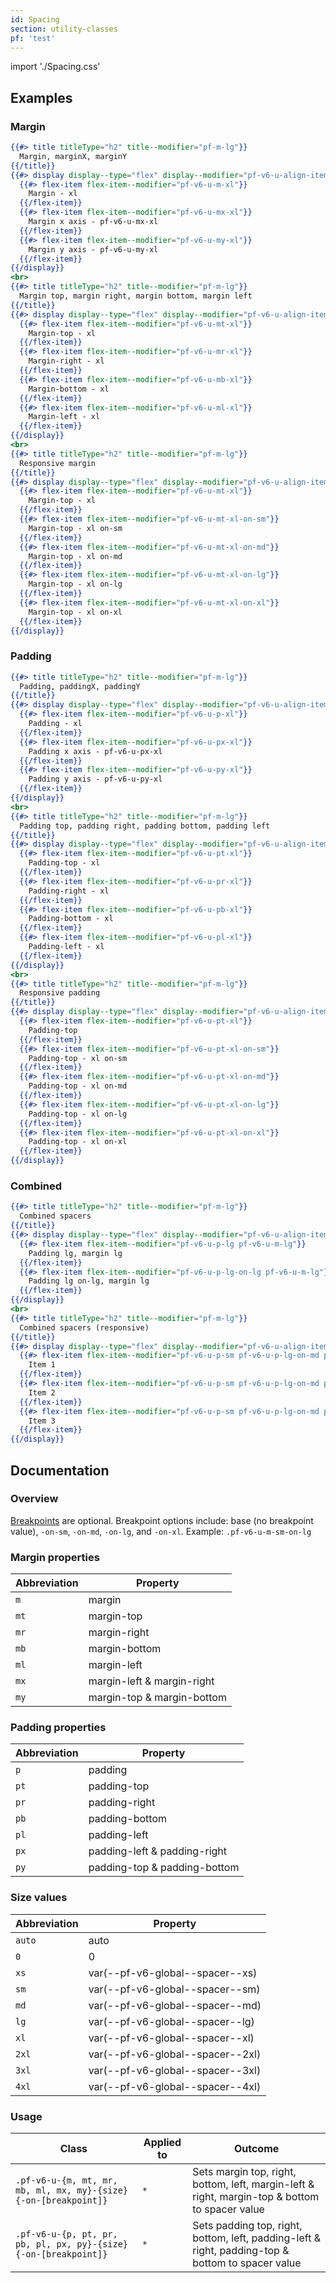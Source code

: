 ```yaml
---
id: Spacing
section: utility-classes
pf: 'test'
---
```

import './Spacing.css'

## Examples
<!-- {$pf} -->
### Margin
```hbs
{{#> title titleType="h2" title--modifier="pf-m-lg"}}
  Margin, marginX, marginY
{{/title}}
{{#> display display--type="flex" display--modifier="pf-v6-u-align-items-flex-start pf-v6-u-flex-wrap"}}
  {{#> flex-item flex-item--modifier="pf-v6-u-m-xl"}}
    Margin - xl
  {{/flex-item}}
  {{#> flex-item flex-item--modifier="pf-v6-u-mx-xl"}}
    Margin x axis - pf-v6-u-mx-xl
  {{/flex-item}}
  {{#> flex-item flex-item--modifier="pf-v6-u-my-xl"}}
    Margin y axis - pf-v6-u-my-xl
  {{/flex-item}}
{{/display}}
<br>
{{#> title titleType="h2" title--modifier="pf-m-lg"}}
  Margin top, margin right, margin bottom, margin left
{{/title}}
{{#> display display--type="flex" display--modifier="pf-v6-u-align-items-flex-start pf-v6-u-flex-wrap"}}
  {{#> flex-item flex-item--modifier="pf-v6-u-mt-xl"}}
    Margin-top - xl
  {{/flex-item}}
  {{#> flex-item flex-item--modifier="pf-v6-u-mr-xl"}}
    Margin-right - xl
  {{/flex-item}}
  {{#> flex-item flex-item--modifier="pf-v6-u-mb-xl"}}
    Margin-bottom - xl
  {{/flex-item}}
  {{#> flex-item flex-item--modifier="pf-v6-u-ml-xl"}}
    Margin-left - xl
  {{/flex-item}}
{{/display}}
<br>
{{#> title titleType="h2" title--modifier="pf-m-lg"}}
  Responsive margin
{{/title}}
{{#> display display--type="flex" display--modifier="pf-v6-u-align-items-flex-start pf-v6-u-flex-column pf-v6-u-flex-wrap"}}
  {{#> flex-item flex-item--modifier="pf-v6-u-mt-xl"}}
    Margin-top - xl
  {{/flex-item}}
  {{#> flex-item flex-item--modifier="pf-v6-u-mt-xl-on-sm"}}
    Margin-top - xl on-sm
  {{/flex-item}}
  {{#> flex-item flex-item--modifier="pf-v6-u-mt-xl-on-md"}}
    Margin-top - xl on-md
  {{/flex-item}}
  {{#> flex-item flex-item--modifier="pf-v6-u-mt-xl-on-lg"}}
    Margin-top - xl on-lg
  {{/flex-item}}
  {{#> flex-item flex-item--modifier="pf-v6-u-mt-xl-on-xl"}}
    Margin-top - xl on-xl
  {{/flex-item}}
{{/display}}
```

### Padding
```hbs
{{#> title titleType="h2" title--modifier="pf-m-lg"}}
  Padding, paddingX, paddingY
{{/title}}
{{#> display display--type="flex" display--modifier="pf-v6-u-align-items-flex-start pf-v6-u-flex-wrap"}}
  {{#> flex-item flex-item--modifier="pf-v6-u-p-xl"}}
    Padding - xl
  {{/flex-item}}
  {{#> flex-item flex-item--modifier="pf-v6-u-px-xl"}}
    Padding x axis - pf-v6-u-px-xl
  {{/flex-item}}
  {{#> flex-item flex-item--modifier="pf-v6-u-py-xl"}}
    Padding y axis - pf-v6-u-py-xl
  {{/flex-item}}
{{/display}}
<br>
{{#> title titleType="h2" title--modifier="pf-m-lg"}}
  Padding top, padding right, padding bottom, padding left
{{/title}}
{{#> display display--type="flex" display--modifier="pf-v6-u-align-items-flex-start pf-v6-u-flex-wrap"}}
  {{#> flex-item flex-item--modifier="pf-v6-u-pt-xl"}}
    Padding-top - xl
  {{/flex-item}}
  {{#> flex-item flex-item--modifier="pf-v6-u-pr-xl"}}
    Padding-right - xl
  {{/flex-item}}
  {{#> flex-item flex-item--modifier="pf-v6-u-pb-xl"}}
    Padding-bottom - xl
  {{/flex-item}}
  {{#> flex-item flex-item--modifier="pf-v6-u-pl-xl"}}
    Padding-left - xl
  {{/flex-item}}
{{/display}}
<br>
{{#> title titleType="h2" title--modifier="pf-m-lg"}}
  Responsive padding
{{/title}}
{{#> display display--type="flex" display--modifier="pf-v6-u-align-items-flex-start pf-v6-u-flex-column pf-v6-u-flex-wrap"}}
  {{#> flex-item flex-item--modifier="pf-v6-u-pt-xl"}}
    Padding-top
  {{/flex-item}}
  {{#> flex-item flex-item--modifier="pf-v6-u-pt-xl-on-sm"}}
    Padding-top - xl on-sm
  {{/flex-item}}
  {{#> flex-item flex-item--modifier="pf-v6-u-pt-xl-on-md"}}
    Padding-top - xl on-md
  {{/flex-item}}
  {{#> flex-item flex-item--modifier="pf-v6-u-pt-xl-on-lg"}}
    Padding-top - xl on-lg
  {{/flex-item}}
  {{#> flex-item flex-item--modifier="pf-v6-u-pt-xl-on-xl"}}
    Padding-top - xl on-xl
  {{/flex-item}}
{{/display}}
```

### Combined
```hbs
{{#> title titleType="h2" title--modifier="pf-m-lg"}}
  Combined spacers
{{/title}}
{{#> display display--type="flex" display--modifier="pf-v6-u-align-items-flex-start pf-v6-u-flex-wrap"}}
  {{#> flex-item flex-item--modifier="pf-v6-u-p-lg pf-v6-u-m-lg"}}
    Padding lg, margin lg
  {{/flex-item}}
  {{#> flex-item flex-item--modifier="pf-v6-u-p-lg-on-lg pf-v6-u-m-lg"}}
    Padding lg on-lg, margin lg
  {{/flex-item}}
{{/display}}
<br>
{{#> title titleType="h2" title--modifier="pf-m-lg"}}
  Combined spacers (responsive)
{{/title}}
{{#> display display--type="flex" display--modifier="pf-v6-u-align-items-flex-start pf-v6-u-flex-wrap"}}
  {{#> flex-item flex-item--modifier="pf-v6-u-p-sm pf-v6-u-p-lg-on-md pf-v6-u-mr-lg"}}
    Item 1
  {{/flex-item}}
  {{#> flex-item flex-item--modifier="pf-v6-u-p-sm pf-v6-u-p-lg-on-md pf-v6-u-mr-lg"}}
    Item 2
  {{/flex-item}}
  {{#> flex-item flex-item--modifier="pf-v6-u-p-sm pf-v6-u-p-lg-on-md pf-v6-u-ml-auto-on-xl"}}
    Item 3
  {{/flex-item}}
{{/display}}
```

## Documentation
### Overview
[Breakpoints](/tokens/all-patternfly-tokens) are optional. Breakpoint options include: base (no breakpoint value), `-on-sm`, `-on-md`, `-on-lg`, and `-on-xl`. Example: `.pf-v6-u-m-sm-on-lg`

### Margin properties
| Abbreviation | Property |
| -- | -- |
| `m` |  margin |
| `mt` | margin-top |
| `mr` | margin-right |
| `mb` | margin-bottom |
| `ml` | margin-left |
| `mx` | margin-left & margin-right |
| `my` | margin-top & margin-bottom |

### Padding properties
| Abbreviation | Property |
| -- | -- |
| `p` |  padding |
| `pt` | padding-top |
| `pr` | padding-right |
| `pb` | padding-bottom |
| `pl` | padding-left |
| `px` | padding-left & padding-right |
| `py` | padding-top & padding-bottom |

### Size values
| Abbreviation | Property |
| -- | -- |
| `auto` |  auto |
| `0` | 0 |
| `xs` | var(--pf-v6-global--spacer--xs) |
| `sm` | var(--pf-v6-global--spacer--sm) |
| `md` | var(--pf-v6-global--spacer--md) |
| `lg` | var(--pf-v6-global--spacer--lg) |
| `xl` | var(--pf-v6-global--spacer--xl) |
| `2xl` | var(--pf-v6-global--spacer--2xl) |
| `3xl` | var(--pf-v6-global--spacer--3xl) |
| `4xl` | var(--pf-v6-global--spacer--4xl) |

### Usage
| Class | Applied to | Outcome |
| -- | -- | -- |
| `.pf-v6-u-{m, mt, mr, mb, ml, mx, my}-{size}{-on-[breakpoint]}`  | `*` |  Sets margin top, right, bottom, left, margin-left & right, margin-top & bottom to spacer value |
| `.pf-v6-u-{p, pt, pr, pb, pl, px, py}-{size}{-on-[breakpoint]}`  | `*` |  Sets padding top, right, bottom, left, padding-left & right, padding-top & bottom to spacer value |
